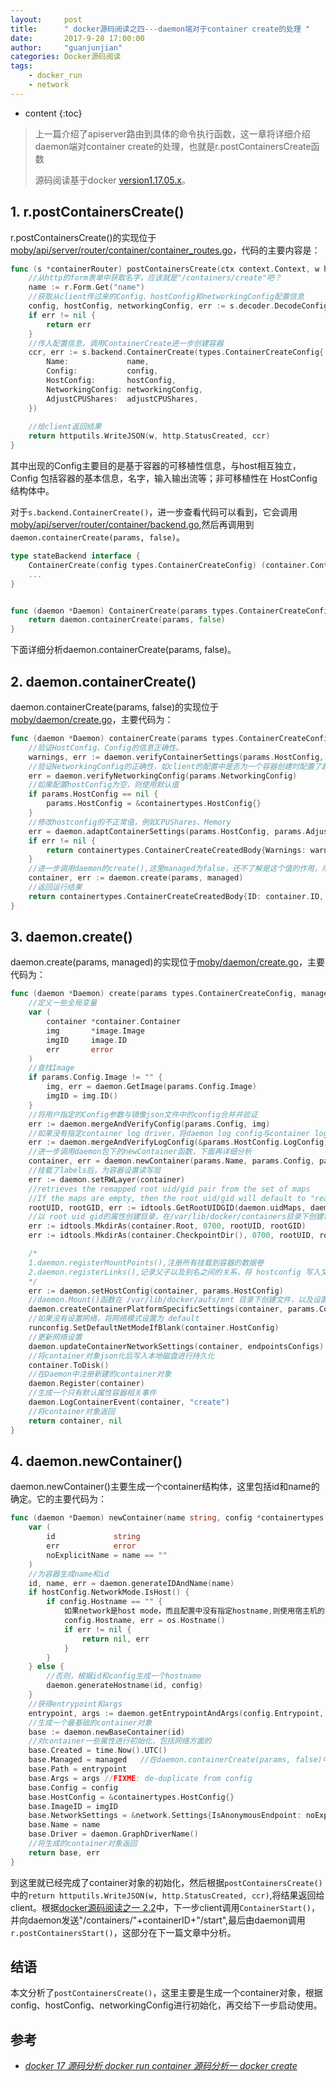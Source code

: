```yaml
---
layout:     post
title:      " docker源码阅读之四---daemon端对于container create的处理 "
date:       2017-9-28 17:00:00 
author:     "guanjunjian"
categories: Docker源码阅读
tags:
    - docker_run
    - network
---
```


* content
{:toc}

> 上一篇介绍了apiserver路由到具体的命令执行函数，这一章将详细介绍daemon端对container create的处理，也就是r.postContainersCreate函数
>  
> 源码阅读基于docker [version1.17.05.x](https://github.com/moby/moby/tree/17.05.x)。




## 1. r.postContainersCreate()

r.postContainersCreate()的实现位于[moby/api/server/router/container/container_routes.go](https://github.com/moby/moby/blob/17.05.x/api/server/router/container/container_routes.go#L362#L396)，代码的主要内容是：

```go
func (s *containerRouter) postContainersCreate(ctx context.Context, w http.ResponseWriter, r *http.Request, vars map[string]string) error {
	//从http的form表单中获取名字，应该就是"/containers/create"吧？
	name := r.Form.Get("name")
	//获取从client传过来的Config、hostConfig和networkingConfig配置信息
	config, hostConfig, networkingConfig, err := s.decoder.DecodeConfig(r.Body)
	if err != nil {
		return err
	}
	//传入配置信息，调用ContainerCreate进一步创建容器
	ccr, err := s.backend.ContainerCreate(types.ContainerCreateConfig{
		Name:             name,
		Config:           config,
		HostConfig:       hostConfig,
		NetworkingConfig: networkingConfig,
		AdjustCPUShares:  adjustCPUShares,
	})
	
	//给client返回结果
	return httputils.WriteJSON(w, http.StatusCreated, ccr)
}
```

其中出现的Config主要目的是基于容器的可移植性信息，与host相互独立，Config 包括容器的基本信息，名字，输入输出流等；非可移植性在 HostConfig 结构体中。

对于`s.backend.ContainerCreate()`，进一步查看代码可以看到，它会调用[moby/api/server/router/container/backend.go](https://github.com/moby/moby/blob/17.05.x/api/server/router/container/backend.go#L36),然后再调用到`daemon.containerCreate(params, false)`。

```go
type stateBackend interface {
	ContainerCreate(config types.ContainerCreateConfig) (container.ContainerCreateCreatedBody, error)
	...
}


func (daemon *Daemon) ContainerCreate(params types.ContainerCreateConfig) (containertypes.ContainerCreateCreatedBody, error) {
	return daemon.containerCreate(params, false)
}
```

下面详细分析daemon.containerCreate(params, false)。


## 2. daemon.containerCreate()

daemon.containerCreate(params, false)的实现位于[moby/daemon/create.go](https://github.com/moby/moby/blob/17.05.x/daemon/create.go#L36#L67)，主要代码为：

```go
func (daemon *Daemon) containerCreate(params types.ContainerCreateConfig, managed bool) (containertypes.ContainerCreateCreatedBody, error) {
	//验证HostConfig、Config的信息正确性。
	warnings, err := daemon.verifyContainerSettings(params.HostConfig, params.Config, false)
	//验证NetworkingConfig的正确性，如client的配置中是否为一个容器创建时配置了超过1个network，查看IPAMConfig是否有效
	err = daemon.verifyNetworkingConfig(params.NetworkingConfig)
	//如果配置hostConfig为空，则使用默认值
	if params.HostConfig == nil {
		params.HostConfig = &containertypes.HostConfig{}
	}
	//修改hostconfig的不正常值，例如CPUShares、Memory
	err = daemon.adaptContainerSettings(params.HostConfig, params.AdjustCPUShares)
	if err != nil {
		return containertypes.ContainerCreateCreatedBody{Warnings: warnings}, err
	}
	//进一步调用daemon的create(),这里managed为false，还不了解是这个值的作用，用到时再分析
	container, err := daemon.create(params, managed)
	//返回运行结果
	return containertypes.ContainerCreateCreatedBody{ID: container.ID, Warnings: warnings}, nil
}
```

## 3. daemon.create()

daemon.create(params, managed)的实现位于[moby/daemon/create.go](https://github.com/moby/moby/blob/17.05.x/daemon/create.go#L70#L156)，主要代码为：

```go
func (daemon *Daemon) create(params types.ContainerCreateConfig, managed bool) (retC *container.Container, retErr error) {
	//定义一些全局变量
	var (
		container *container.Container
		img       *image.Image
		imgID     image.ID
		err       error
	)
	//查找Image
	if params.Config.Image != "" {
		img, err = daemon.GetImage(params.Config.Image)
		imgID = img.ID()
	}
	//将用户指定的Config参数与镜像json文件中的config合并并验证
	err := daemon.mergeAndVerifyConfig(params.Config, img)
	//如果没有指定container log driver，将daemon log config与container log config合并
	err := daemon.mergeAndVerifyLogConfig(&params.HostConfig.LogConfig)
	//进一步调用daemon包下的newContainer函数，下面再详细分析
	container, err = daemon.newContainer(params.Name, params.Config, params.HostConfig, imgID, managed)
	//挂载了labels后，为容器设置读写层
	err := daemon.setRWLayer(container)
	//retrieves the remapped root uid/gid pair from the set of maps
	//If the maps are empty, then the root uid/gid will default to "real" 0/0
	rootUID, rootGID, err := idtools.GetRootUIDGID(daemon.uidMaps, daemon.gidMaps)
	//以 root uid gid的属性创建目录，在/var/lib/docker/containers目录下创建容器文件，并在容器文件下创建checkpoints目录
	err := idtools.MkdirAs(container.Root, 0700, rootUID, rootGID)
	err := idtools.MkdirAs(container.CheckpointDir(), 0700, rootUID, rootGID)

	/*
	1.daemon.registerMountPoints(),注册所有挂载到容器的数据卷
	2.daemon.registerLinks(),记录父子以及别名之间的关系，将 hostconfig 写入文件 hostconfig.json		
	*/
	err := daemon.setHostConfig(container, params.HostConfig)
	//daemon.Mount()函数在 /var/lib/docker/aufs/mnt 目录下创建文件，以及设置工作目录
	daemon.createContainerPlatformSpecificSettings(container, params.Config, params.HostConfig)
	//如果没有设置网络，将网络模式设置为 default
	runconfig.SetDefaultNetModeIfBlank(container.HostConfig)
	//更新网络设置
	daemon.updateContainerNetworkSettings(container, endpointsConfigs)
	//将container对象json化后写入本地磁盘进行持久化
	container.ToDisk()
	//在Daemon中注册新建的container对象
	daemon.Register(container)
	//生成一个只有默认属性容器相关事件
	daemon.LogContainerEvent(container, "create")
	//将container对象返回
	return container, nil
}
```

## 4. daemon.newContainer()

daemon.newContainer()主要生成一个container结构体，这里包括id和name的确定。它的主要代码为：

```go
func (daemon *Daemon) newContainer(name string, config *containertypes.Config, hostConfig *containertypes.HostConfig, imgID image.ID, managed bool) (*container.Container, error) {
	var (
		id             string
		err            error
		noExplicitName = name == ""
	)
	//为容器生成name和id
	id, name, err = daemon.generateIDAndName(name)
	if hostConfig.NetworkMode.IsHost() {
		if config.Hostname == "" {
			如果network是host mode，而且配置中没有指定hostname,则使用宿主机的hostname
			config.Hostname, err = os.Hostname()
			if err != nil {
				return nil, err
			}
		}
	} else {
		//否则，根据id和config生成一个hostname
		daemon.generateHostname(id, config)
	}
	//获得entrypoint和args
	entrypoint, args := daemon.getEntrypointAndArgs(config.Entrypoint, config.Cmd)
	//生成一个最基础的container对象
	base := daemon.newBaseContainer(id)
	//对container一些属性进行初始化，包括网络方面的
	base.Created = time.Now().UTC()
	base.Managed = managed   //在daemon.containerCreate(params, false)中传入的，managed==false
	base.Path = entrypoint
	base.Args = args //FIXME: de-duplicate from config
	base.Config = config
	base.HostConfig = &containertypes.HostConfig{}
	base.ImageID = imgID
	base.NetworkSettings = &network.Settings{IsAnonymousEndpoint: noExplicitName}
	base.Name = name
	base.Driver = daemon.GraphDriverName()
	//将生成的container对象返回
	return base, err
}
```

到这里就已经完成了container对象的初始化，然后根据`postContainersCreate()`中的`return httputils.WriteJSON(w, http.StatusCreated, ccr)`,将结果返回给client。根据[docker源码阅读之一 2.2](https://guanjunjian.github.io/2017/09/26/docker-client-excuting-flow-for-run/)中，下一步client调用`ContainerStart()`，并向daemon发送"/containers/"+containerID+"/start",最后由daemon调用`r.postContainersStart()`，这部分在下一篇文章中分析。


## 结语

本文分析了`postContainersCreate()`，这里主要是生成一个container对象，根据config、hostConfig、networkingConfig进行初始化，再交给下一步启动使用。

## 参考

* *[docker 17 源码分析 docker run container 源码分析一 docker create](http://blog.csdn.net/zhonglinzhang/article/details/53435590)*
